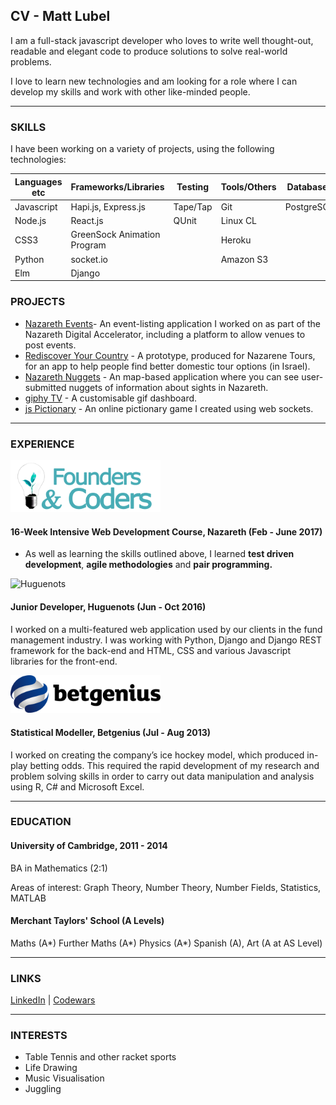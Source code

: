 ## CV - Matt Lubel

I am a full-stack javascript developer who loves to write well thought-out, readable and elegant code to produce solutions to solve real-world problems.

I love to learn new technologies and am looking for a role where I can develop my skills and work with other like-minded people.

---

### SKILLS

I have been working on a variety of projects, using the following technologies:

| Languages etc | Frameworks/Libraries | Testing   | Tools/Others | Databases |
| --- | --- | --- | --- | --- |
| Javascript| Hapi.js, Express.js      | Tape/Tap  | Git          | PostgreSQL|
| Node.js   | React.js                 | QUnit     | Linux CL     |    |
| CSS3      | GreenSock Animation Program          |           | Heroku       | |
| Python    | socket.io                   |           |  Amazon S3   | |
| Elm       | Django         | | | |


### PROJECTS
- [Nazareth Events](https://github.com/FACN1/nazareth-events)- An event-listing application I worked on as part of the Nazareth Digital Accelerator, including a platform to allow venues to post events.
- [Rediscover Your Country](https://github.com/FACN1/re-discover-your-country) - A prototype, produced for Nazarene Tours, for an app to help people find better domestic tour options (in Israel).
- [Nazareth Nuggets](https://github.com/FACN1/nazareth-nuggets) - An map-based application where you can see user-submitted nuggets of information about sights in Nazareth. 
- [giphy TV](https://github.com/mattlub/giphy-tv) - A customisable gif dashboard.
- [js Pictionary](https://github.com/mattlub/socket-pictionary) - An online pictionary game I created using web sockets.

---

### EXPERIENCE

<img alt="Founders and Coders" src="https://github.com/mattlub/CV/blob/master/assets/fac.png" width="240">

#### 16-Week Intensive Web Development Course, Nazareth (Feb - June 2017)
- As well as learning the skills outlined above, I learned __test driven development__, __agile methodologies__ and __pair programming.__

<img alt="Huguenots" src="https://github.com/mattlub/CV/blob/master/assets/hugenots.png" width="240">

#### Junior Developer, Huguenots (Jun - Oct 2016)
I worked on a multi-featured web application used by our clients in the fund management industry. I was working with Python, Django and Django REST framework for the back-end and HTML, CSS and various Javascript libraries for the front-end. 

<img alt="Betgenius" src="https://github.com/mattlub/CV/blob/master/assets/betgenius.png" width="240">

#### Statistical Modeller, Betgenius (Jul - Aug 2013)
I worked on creating the company’s ice hockey model, which produced in-play betting odds. This required the rapid development of my research and problem solving skills in order to carry out data manipulation and analysis using R, C# and Microsoft Excel.


---

### EDUCATION
#### University of Cambridge, 2011 - 2014
BA in Mathematics (2:1)

Areas of interest: Graph Theory, Number Theory, Number Fields, Statistics, MATLAB

#### Merchant Taylors' School (A Levels)
Maths (A*) Further Maths (A*) Physics (A*) Spanish (A), Art (A at AS Level)

---
### LINKS

[LinkedIn](https://www.linkedin.com/in/matt-lubel-470484ba/) | [Codewars](https://www.codewars.com/users/mattlub)

---
### INTERESTS
* Table Tennis and other racket sports
* Life Drawing
* Music Visualisation
* Juggling
